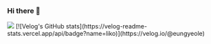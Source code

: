 ### Hi there 👋

<img src="https://img.shields.io/badge/42-000000?style=for-the-badge&logo=42&logoColor=white">
[![Velog's GitHub stats](https://velog-readme-stats.vercel.app/api/badge?name=liko)](https://velog.io/@eungyeole)

<!--
**highlyko17/highlyko17** is a ✨ _special_ ✨ repository because its `README.md` (this file) appears on your GitHub profile.

Here are some ideas to get you started:

- 🔭 I’m currently working on ...
- 🌱 I’m currently learning ...
- 👯 I’m looking to collaborate on ...
- 🤔 I’m looking for help with ...
- 💬 Ask me about ...
- 📫 How to reach me: ...
- 😄 Pronouns: ...
- ⚡ Fun fact: ...
-->
